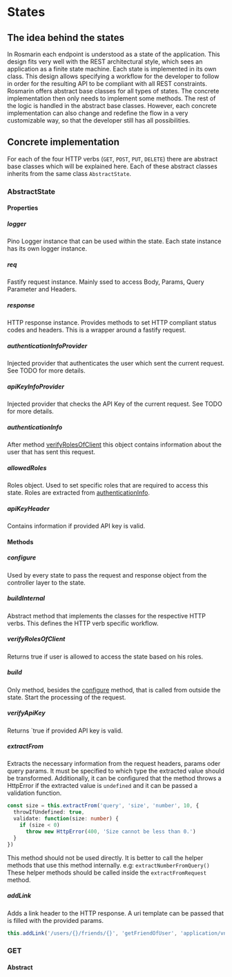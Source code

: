 # States

## The idea behind the states

In Rosmarin each endpoint is understood as a state of the application. This design fits very well with the 
REST architectural style, which sees an application as a finite state machine.
Each state is implemented in its own class. This design allows specifying a workflow for the developer to follow in 
order for the resulting API to be compliant with all REST constraints.
Rosmarin offers abstract base classes for all types of states. The concrete implementation then only needs to implement 
some methods. The rest of the logic is handled in the abstract base classes. However, each concrete implementation can 
also change and redefine the flow in a very customizable way, so that the developer still has all possibilities.

## Concrete implementation

For each of the four HTTP verbs (`GET`, `POST`, `PUT`, `DELETE`) there are abstract base classes which will be explained here.
Each of these abstract classes inherits from the same class `AbstractState`.

### AbstractState

#### Properties

##### logger

Pino Logger instance that can be used within the state. Each state instance has its own logger instance.

##### req

Fastify request instance. Mainly ssed to access Body, Params, Query Parameter and Headers.

##### response

HTTP response instance. Provides methods to set HTTP compliant status codes and headers. This is a wrapper around a 
fastify request.

##### authenticationInfoProvider

Injected provider that authenticates the user which sent the current request. See TODO for more details.

##### apiKeyInfoProvider

Injected provider that checks the API Key of the current request. See TODO for more details.

##### authenticationInfo

After method [verifyRolesOfClient](#verifyRolesOfClient) this object contains information about the user that has sent 
this request.

##### allowedRoles

Roles object. Used to set specific roles that are required to access this state. Roles are extracted from 
[authenticationInfo](#authenticationInfo).

##### apiKeyHeader

Contains information if provided API key is valid.

#### Methods

##### configure

Used by every state to pass the request and response object from the controller layer to the state.

##### buildInternal

Abstract method that implements the classes for the respective HTTP verbs. This defines the HTTP verb specific workflow.

##### verifyRolesOfClient

Returns true if user is allowed to access the state based on his roles.

##### build

Only method, besides the [configure](#configure) method, that is called from outside the state. Start the processing of 
the request.

##### verifyApiKey

Returns `true if provided API key is valid.

##### extractFrom

Extracts the necessary information from the request headers, params oder query params. It must be specified to which type 
the extracted value should be transformed. Additionally, it can be configured that the method throws a HttpError if
the extracted value is `undefined` and it can be passed a validation function.


```typescript
const size = this.extractFrom('query', 'size', 'number', 10, {
  throwIfUndefined: true,
  validate: function(size: number) { 
    if (size < 0)
      throw new HttpError(400, 'Size cannot be less than 0.')
  }
})
```

This method should not be used directly. It is better to call the helper methods that use this method internally.
e.g: `extractNumberFromQuery()` These helper methods should be called inside the `extractFromRequest` method.

##### addLink

Adds a link header to the HTTP response. A uri template can be passed that is filled with the provided params.

```typescript
this.addLink('/users/{}/friends/{}', 'getFriendOfUser', 'application/vnd.friend+json', [453, 2394] )
```

### GET

#### Abstract

